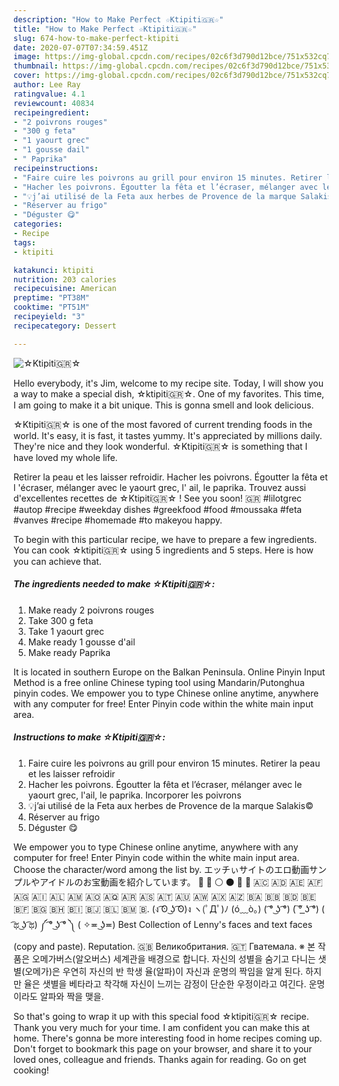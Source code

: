 ```yaml
---
description: "How to Make Perfect ☆Ktipiti🇬🇷☆"
title: "How to Make Perfect ☆Ktipiti🇬🇷☆"
slug: 674-how-to-make-perfect-ktipiti
date: 2020-07-07T07:34:59.451Z
image: https://img-global.cpcdn.com/recipes/02c6f3d790d12bce/751x532cq70/☆ktipiti🇬🇷☆-photo-principale-de-la-recette.jpg
thumbnail: https://img-global.cpcdn.com/recipes/02c6f3d790d12bce/751x532cq70/☆ktipiti🇬🇷☆-photo-principale-de-la-recette.jpg
cover: https://img-global.cpcdn.com/recipes/02c6f3d790d12bce/751x532cq70/☆ktipiti🇬🇷☆-photo-principale-de-la-recette.jpg
author: Lee Ray
ratingvalue: 4.1
reviewcount: 40834
recipeingredient:
- "2 poivrons rouges"
- "300 g feta"
- "1 yaourt grec"
- "1 gousse dail"
- " Paprika"
recipeinstructions:
- "Faire cuire les poivrons au grill pour environ 15 minutes. Retirer la peau et les laisser refroidir"
- "Hacher les poivrons. Égoutter la fêta et l’écraser, mélanger avec le yaourt grec, l&#39;ail, le paprika. Incorporer les poivrons"
- "💡j’ai utilisé de la Feta aux herbes de Provence de la marque Salakis©"
- "Réserver au frigo"
- "Déguster 😋"
categories:
- Recipe
tags:
- ktipiti

katakunci: ktipiti 
nutrition: 203 calories
recipecuisine: American
preptime: "PT38M"
cooktime: "PT51M"
recipeyield: "3"
recipecategory: Dessert

---
```



![☆Ktipiti🇬🇷☆](https://img-global.cpcdn.com/recipes/02c6f3d790d12bce/751x532cq70/☆ktipiti🇬🇷☆-photo-principale-de-la-recette.jpg)

Hello everybody, it's Jim, welcome to my recipe site. Today, I will show you a way to make a special dish, ☆ktipiti🇬🇷☆. One of my favorites. This time, I am going to make it a bit unique. This is gonna smell and look delicious.

☆Ktipiti🇬🇷☆ is one of the most favored of current trending foods in the world. It's easy, it is fast, it tastes yummy. It's appreciated by millions daily. They're nice and they look wonderful. ☆Ktipiti🇬🇷☆ is something that I have loved my whole life.

Retirer la peau et les laisser refroidir. Hacher les poivrons. Égoutter la fêta et l &#39;écraser, mélanger avec le yaourt grec, l&#39; ail, le paprika. Trouvez aussi d&#39;excellentes recettes de ☆Ktipiti🇬🇷☆ ! See you soon! 🇬🇷 #lilotgrec #autop #recipe #weekday dishes #greekfood #food #moussaka #feta #vanves #recipe #homemade #to makeyou happy.


To begin with this particular recipe, we have to prepare a few ingredients. You can cook ☆ktipiti🇬🇷☆ using 5 ingredients and 5 steps. Here is how you can achieve that.

<!--inarticleads1-->

##### The ingredients needed to make ☆Ktipiti🇬🇷☆:

1. Make ready 2 poivrons rouges
1. Take 300 g feta
1. Take 1 yaourt grec
1. Make ready 1 gousse d&#39;ail
1. Make ready  Paprika


It is located in southern Europe on the Balkan Peninsula. Online Pinyin Input Method is a free online Chinese typing tool using Mandarin/Putonghua pinyin codes. We empower you to type Chinese online anytime, anywhere with any computer for free! Enter Pinyin code within the white main input area. 

<!--inarticleads2-->

##### Instructions to make ☆Ktipiti🇬🇷☆:

1. Faire cuire les poivrons au grill pour environ 15 minutes. Retirer la peau et les laisser refroidir
1. Hacher les poivrons. Égoutter la fêta et l’écraser, mélanger avec le yaourt grec, l&#39;ail, le paprika. Incorporer les poivrons
1. 💡j’ai utilisé de la Feta aux herbes de Provence de la marque Salakis©
1. Réserver au frigo
1. Déguster 😋


We empower you to type Chinese online anytime, anywhere with any computer for free! Enter Pinyin code within the white main input area. Choose the character/word among the list by. エッチぃサイトのエロ動画サンプルやアイドルのお宝動画を紹介しています。 🔲 🔳 ⚪️ ⚫️ 🔴 🔵 🇦🇨 🇦🇩 🇦🇪 🇦🇫 🇦🇬 🇦🇮 🇦🇱 🇦🇲 🇦🇴 🇦🇶 🇦🇷 🇦🇸 🇦🇹 🇦🇺 🇦🇼 🇦🇽 🇦🇿 🇧🇦 🇧🇧 🇧🇩 🇧🇪 🇧🇫 🇧🇬 🇧🇭 🇧🇮 🇧🇯 🇧🇱 🇧🇲 🇧. (ง ͡ʘ ͜ʖ ͡ʘ)ง ヽ(ﾟДﾟ)ﾉ (ó﹏ò｡) ( ͡° ͜ʖ ͡°) ( ͠° ͟ʖ ͡°) ( ͡ಥ ͜ʖ ͡ಥ) ༼ ͡° ͜ʖ ͡° ༽ ( ✧≖ ͜ʖ≖) Best Collection of Lenny&#39;s faces and text faces (copy and paste). Reputation. 🇬🇧 Великобритания. 🇬🇹 Гватемала. ※ 본 작품은 오메가버스(알오버스) 세계관을 배경으로 합니다. 자신의 성별을 숨기고 다니는 샛별(오메가)은 우연히 자신의 반 학생 율(알파)이 자신과 운명의 짝임을 알게 된다. 하지만 율은 샛별을 베타라고 착각해 자신이 느끼는 감정이 단순한 우정이라고 여긴다. 운명이라도 알파와 짝을 맺을. 

So that's going to wrap it up with this special food ☆ktipiti🇬🇷☆ recipe. Thank you very much for your time. I am confident you can make this at home. There's gonna be more interesting food in home recipes coming up. Don't forget to bookmark this page on your browser, and share it to your loved ones, colleague and friends. Thanks again for reading. Go on get cooking!
